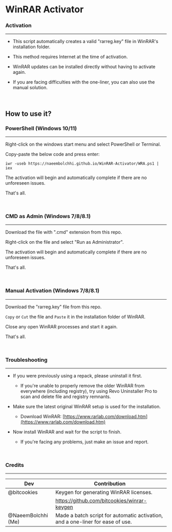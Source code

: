#   WinRAR Activator

###   Activation

---

 - This script automatically creates a valid "rarreg.key" file in WinRAR's installation folder.

 - This method requires Internet at the time of activation.

 - WinRAR updates can be installed directly without having to activate again.

 - If you are facing difficulties with the one-liner, you can also use the manual solution.

<br>

##   How to use it?

###   PowerShell (Windows 10/11)

---

Right-click on the windows start menu and select PowerShell or Terminal.

Copy-paste the below code and press enter:

    iwr -useb https://naeembolchhi.github.io/WinRAR-Activator/WRA.ps1 | iex

The activation will begin and automatically complete if there are no unforeseen issues.

That's all.

<br>

###   CMD as Admin (Windows 7/8/8.1)

---

Download the file with ".cmd" extension from this repo.

Right-click on the file and select "Run as Administrator".

The activation will begin and automatically complete if there are no unforeseen issues.

That's all.

<br>

###   Manual Activation (Windows 7/8/8.1)

---

Download the "rarreg.key" file from this repo.

`Copy` or `Cut` the file and `Paste` it in the installation folder of WinRAR.

Close any open WinRAR processes and start it again.

That's all.

<br>

###   Troubleshooting

---

   - If you were previously using a repack, please uninstall it first.
     
     - If you're unable to properly remove the older WinRAR from everywhere (including registry), try using Revo Uninstaller Pro to scan and delete file and registry remnants.

   - Make sure the latest original WinRAR setup is used for the installation.
     
     - Download WinRAR: [https://www.rarlab.com/download.htm](https://www.rarlab.com/download.htm)

   - Now install WinRAR and wait for the script to finish.
   
     - If you're facing any problems, just make an issue and report.

<br>

###   Credits

---

| **Dev** | **Contribution** |
|---|---|
| @bitcookies | Keygen for generating WinRAR licenses. |
| | https://github.com/bitcookies/winrar-keygen |
| @NaeemBolchhi \(Me\) | Made a batch script for automatic activation, and a one-liner for ease of use. |
